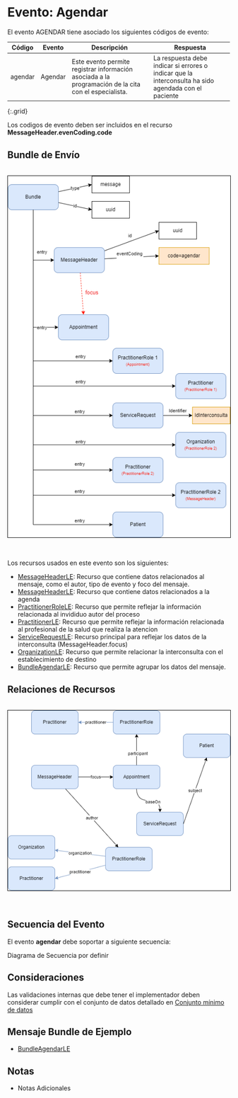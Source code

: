 # Evento: Agendar

El evento AGENDAR tiene asociado los siguientes códigos de evento: 


| Código | Evento| Descripción | Respuesta |
|--------|-------|-------------|-----------|
| agendar | Agendar | Este evento permite registrar información asociada a la programación de la cita con el especialista.| La respuesta debe indicar si errores o indicar que la interconsulta ha sido agendada con el paciente |
{:.grid}

Los codigos de evento deben ser incluidos en el recurso **MessageHeader.evenCoding.code**



## Bundle de Envío
<br>
<div align="center" >
  <img  style="border: 1px solid; color: black;" src="agendar-evento.png"> 
  <p></p>
</div>
<br>


Los recursos usados en este evento son los siguientes:

* [MessageHeaderLE](StructureDefinition-MessageHeaderLE.html): Recurso que contiene datos relacionados al mensaje, como el autor, tipo de evento y foco del mensaje.
* [MessageHeaderLE](StructureDefinition-Appointment.html): Recurso que contiene datos relacionados a la agenda
* [PractitionerRoleLE](StructureDefinition-PractitionerRoleLE.html): Recurso que permite reflejar la información relacionada al invididuo autor del proceso
* [PractitionerLE](StructureDefinition-PractitionerRoleLE.html): Recurso que permite reflejar la información relacionada al profesional de la salud que realiza la atencion
* [ServiceRequestLE](StructureDefinition-ServiceRequestLE.html): Recurso principal para reflejar los datos de la interconsulta (MessageHeader.focus)
* [OrganizationLE](StructureDefinition-OrganizationLE.html): Recurso que permite relacionar la interconsulta con el establecimiento de destino
* [BundleAgendarLE](StructureDefinition-BundleAgendarLE.html): Recurso que permite agrupar los datos del mensaje.


## Relaciones de Recursos

<br>
<div align="center" >
  <img  style="border: 1px solid; color: black;" src="agendar-recursos.png"> 
  <p></p>
</div>
<br>

## Secuencia del Evento

El evento **agendar** debe soportar a siguiente secuencia:

Diagrama de Secuencia por definir

## Consideraciones

Las validaciones internas que debe tener el implementador deben considerar cumplir con el conjunto de datos detallado en [Conjunto mínimo de datos](http://link)

## Mensaje Bundle de Ejemplo

* [BundleAgendarLE](Bundle-EjemploBundleAgendar.html)
## Notas

* Notas Adicionales



